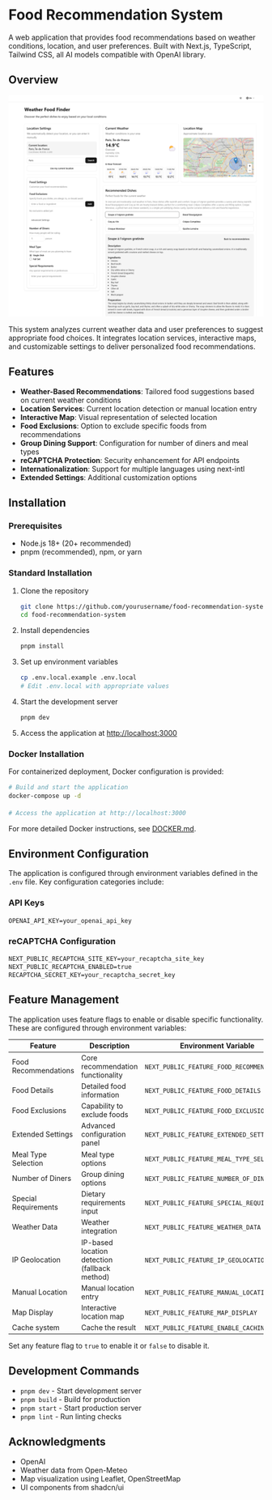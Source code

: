 # Food Recommendation System

A web application that provides food recommendations based on weather conditions, location, and user preferences. Built with Next.js, TypeScript, Tailwind CSS, all AI models compatible with OpenAI library.

## Overview

![FRS](./public/food-recommend.png)

This system analyzes current weather data and user preferences to suggest appropriate food choices. It integrates location services, interactive maps, and customizable settings to deliver personalized food recommendations.

## Features

- **Weather-Based Recommendations**: Tailored food suggestions based on current weather conditions
- **Location Services**: Current location detection or manual location entry
- **Interactive Map**: Visual representation of selected location
- **Food Exclusions**: Option to exclude specific foods from recommendations
- **Group Dining Support**: Configuration for number of diners and meal types
- **reCAPTCHA Protection**: Security enhancement for API endpoints
- **Internationalization**: Support for multiple languages using next-intl
- **Extended Settings**: Additional customization options

## Installation

### Prerequisites

- Node.js 18+ (20+ recommended)
- pnpm (recommended), npm, or yarn

### Standard Installation

1. Clone the repository
   ```bash
   git clone https://github.com/yourusername/food-recommendation-system.git
   cd food-recommendation-system
   ```

2. Install dependencies
   ```bash
   pnpm install
   ```

3. Set up environment variables
   ```bash
   cp .env.local.example .env.local
   # Edit .env.local with appropriate values
   ```

4. Start the development server
   ```bash
   pnpm dev
   ```

5. Access the application at [http://localhost:3000](http://localhost:3000)

### Docker Installation

For containerized deployment, Docker configuration is provided:

```bash
# Build and start the application
docker-compose up -d

# Access the application at http://localhost:3000
```

For more detailed Docker instructions, see [DOCKER.md](DOCKER.md).

## Environment Configuration

The application is configured through environment variables defined in the `.env` file. Key configuration categories include:

### API Keys

```
OPENAI_API_KEY=your_openai_api_key
```

### reCAPTCHA Configuration

```
NEXT_PUBLIC_RECAPTCHA_SITE_KEY=your_recaptcha_site_key
NEXT_PUBLIC_RECAPTCHA_ENABLED=true
RECAPTCHA_SECRET_KEY=your_recaptcha_secret_key
```

## Feature Management

The application uses feature flags to enable or disable specific functionality. These are configured through environment variables:

| Feature | Description | Environment Variable |
|---------|-------------|---------------------|
| Food Recommendations | Core recommendation functionality | `NEXT_PUBLIC_FEATURE_FOOD_RECOMMENDATIONS` |
| Food Details | Detailed food information | `NEXT_PUBLIC_FEATURE_FOOD_DETAILS` |
| Food Exclusions | Capability to exclude foods | `NEXT_PUBLIC_FEATURE_FOOD_EXCLUSIONS` |
| Extended Settings | Advanced configuration panel | `NEXT_PUBLIC_FEATURE_EXTENDED_SETTINGS` |
| Meal Type Selection | Meal type options | `NEXT_PUBLIC_FEATURE_MEAL_TYPE_SELECTION` |
| Number of Diners | Group dining options | `NEXT_PUBLIC_FEATURE_NUMBER_OF_DINERS` |
| Special Requirements | Dietary requirements input | `NEXT_PUBLIC_FEATURE_SPECIAL_REQUIREMENTS` |
| Weather Data | Weather integration | `NEXT_PUBLIC_FEATURE_WEATHER_DATA` |
| IP Geolocation | IP-based location detection (fallback method) | `NEXT_PUBLIC_FEATURE_IP_GEOLOCATION` |
| Manual Location | Manual location entry | `NEXT_PUBLIC_FEATURE_MANUAL_LOCATION` |
| Map Display | Interactive location map | `NEXT_PUBLIC_FEATURE_MAP_DISPLAY` |
| Cache system | Cache the result | `NEXT_PUBLIC_FEATURE_ENABLE_CACHING` |

Set any feature flag to `true` to enable it or `false` to disable it.

## Development Commands

- `pnpm dev` - Start development server
- `pnpm build` - Build for production
- `pnpm start` - Start production server
- `pnpm lint` - Run linting checks


## Acknowledgments

- OpenAI
- Weather data from Open-Meteo
- Map visualization using Leaflet, OpenStreetMap
- UI components from shadcn/ui 
